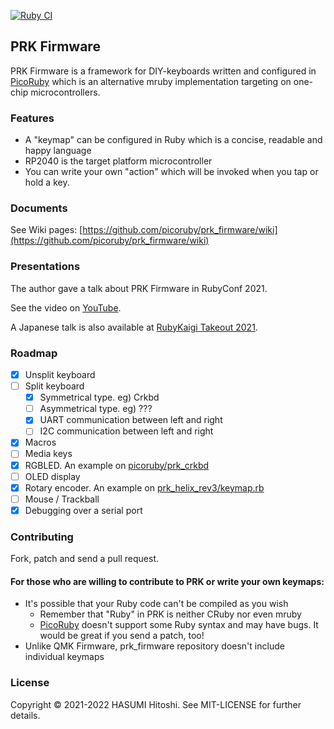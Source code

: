[![Ruby CI](https://github.com/picoruby/prk_firmware/actions/workflows/ruby.yml/badge.svg)](https://github.com/picoruby/prk_firmware/actions/workflows/ruby.yml)

## PRK Firmware

PRK Firmware is a framework for DIY-keyboards written and configured in [PicoRuby](https://github.com/picoruby/picoruby) which is an alternative mruby implementation targeting on one-chip microcontrollers.

### Features

- A "keymap" can be configured in Ruby which is a concise, readable and happy language
- RP2040 is the target platform microcontroller
- You can write your own "action" which will be invoked when you tap or hold a key.

### Documents

See Wiki pages: [https://github.com/picoruby/prk_firmware/wiki](https://github.com/picoruby/prk_firmware/wiki)

### Presentations

The author gave a talk about PRK Firmware in RubyConf 2021.

See the video on [YouTube](https://www.youtube.com/watch?v=SLSwn41iJX4&t=12s).

A Japanese talk is also available at [RubyKaigi Takeout 2021](https://rubykaigi.org/2021-takeout/presentations/hasumikin.html).

### Roadmap

- [x] Unsplit keyboard
- [ ] Split keyboard
  - [x] Symmetrical type. eg) Crkbd
  - [ ] Asymmetrical type. eg) ???
  - [x] UART communication between left and right
  - [ ] I2C communication between left and right
- [x] Macros
- [ ] Media keys
- [x] RGBLED. An example on [picoruby/prk_crkbd](https://github.com/picoruby/prk_crkbd/blob/main/keymap.rb)
- [ ] OLED display
- [x] Rotary encoder. An example on [prk_helix_rev3/keymap.rb](https://github.com/picoruby/prk_helix_rev3/blob/master/keymap.rb)
- [ ] Mouse / Trackball
- [x] Debugging over a serial port

### Contributing

Fork, patch and send a pull request.

#### For those who are willing to contribute to PRK or write your own keymaps:

- It's possible that your Ruby code can't be compiled as you wish
  - Remember that "Ruby" in PRK is neither CRuby nor even mruby
  - [PicoRuby](https://github.com/picoruby/picoruby) doesn't support some Ruby syntax and may have bugs. It would be great if you send a patch, too!
- Unlike QMK Firmware, prk_firmware repository doesn't include individual keymaps

### License

Copyright © 2021-2022 HASUMI Hitoshi. See MIT-LICENSE for further details.
